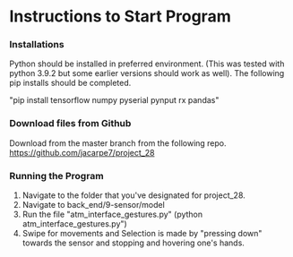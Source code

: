 # Instructions to Start Program

### Installations

Python should be installed in preferred environment.  (This was tested with python 3.9.2 but some earlier versions should work as well).
The following pip installs should be completed.

"pip install tensorflow numpy pyserial pynput rx pandas"

### Download files from Github

Download from the master branch from the following repo.
https://github.com/jacarpe7/project_28

### Running the Program

1. Navigate to the folder that you've designated for project_28.  
2. Navigate to back_end/9-sensor/model
3. Run the file "atm_interface_gestures.py" (python atm_interface_gestures.py")
4. Swipe for movements and Selection is made by "pressing down" towards the sensor and stopping and hovering one's hands.
	